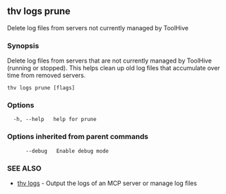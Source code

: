 ## thv logs prune

Delete log files from servers not currently managed by ToolHive

### Synopsis

Delete log files from servers that are not currently managed by ToolHive (running or stopped).
This helps clean up old log files that accumulate over time from removed servers.

```
thv logs prune [flags]
```

### Options

```
  -h, --help   help for prune
```

### Options inherited from parent commands

```
      --debug   Enable debug mode
```

### SEE ALSO

* [thv logs](thv_logs.md)	 - Output the logs of an MCP server or manage log files

